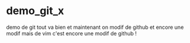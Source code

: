 # demo_git_x
demo de git 
tout va bien
et maintenant on modif de github
et encore une modif mais de vim 
c'est encore une modif de github !

